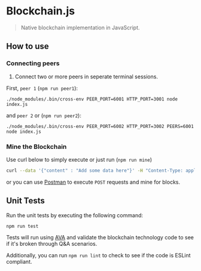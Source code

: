 # Blockchain.js

> Native blockchain implementation in JavaScript.

## How to use

### Connecting peers

1. Connect two or more peers in seperate terminal sessions.

First, `peer 1` (`npm run peer1`):

```
./node_modules/.bin/cross-env PEER_PORT=6001 HTTP_PORT=3001 node index.js
```

and `peer 2` or (`npm run peer2`):

```
./node_modules/.bin/cross-env PEER_PORT=6002 HTTP_PORT=3002 PEERS=6001 node index.js
```


### Mine the Blockchain

Use curl below to simply execute or just run (`npm run mine`)

```bash
curl --data '{"content" : "Add some data here"}' -H "Content-Type: application/json" http://localhost:3001/mine
```

or you can use [Postman](https://www.getpostman.com/) to execute `POST` requests and mine for blocks.

## Unit Tests

Run the unit tests by executing the following command:

```
npm run test
```

Tests will run using [AVA](https://github.com/avajs) and validate the blockchain technology code to see if it's broken through Q&A scenarios.

Additionally, you can run `npm run lint` to check to see if the code is ESLint compliant.